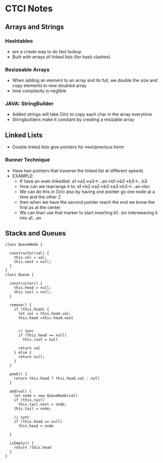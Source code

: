 # CTCI Notes

## Arrays and Strings

  ### Hashtables
  - are a create way to do fast lookup
  - Built with arrays of linked lists (for hash clashes)

  ### Resizeable Arrays
  - When adding an element to an array and its full, we double the size and copy elements to new doubled array
  - time complexity is neglible

  ### JAVA: StringBuilder
  - Added strings will take O(n) to copy each char in the array everytime
 - Stringbuilders make it constant by creating a resizable array

## Linked Lists
  - Double linked lists give pointers for next/previous hmm

  ### Runner Technique
  - Have two pointers that traverse the linked list at different speeds
  - EXAMPLE:
    - If have an even linkedlist: a1->a2->a3->...an->b1->b2->b3->...b3
    - How can we rearrange it to: a1->b2->a2->b2->a3->b3->...an->bn
    - We can do this in O(n) also by having one pointer go one node at a time and the other 2
    - then when we have the second pointer reach the end we know the first as at the center
    - We can than use that marker to start inserting b1...bn interweaving it into a1...an

## Stacks and Queues


    class QueueNode {
      
      constructor(val) {
        this.val = val;
        this.next = null;
      }
    }
    class Queue {

      constructor() {
        this.head = null;
        this.tail = null;
      }

      remove() {
        if (this.head) {
          let val = this.head.val;
          this.head =this.head.next


          // sync
          if (this.head == null)
            this.last = null

          return val 
        } else {
          return null;
        }
      }

      peek() {
        return this.head ? this.head.val : null
      }

      add(val) {
        let node = new QueueNode(val)
        if (this.tail)
          this.tail.next = node;
        this.tail = node;

        // sync
        if (this.head == null)
          this.head = node
        
      }

      isEmpty() {
        return !this.head
      }
    }